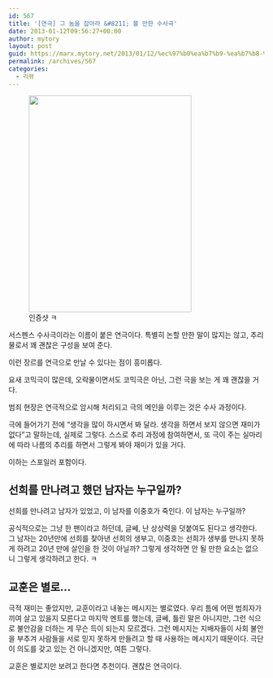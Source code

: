 ```yaml
---
id: 567
title: '[연극] 그 놈을 잡아라 &#8211; 볼 만한 수사극'
date: 2013-01-12T09:56:27+00:00
author: mytory
layout: post
guid: https://marx.mytory.net/2013/01/12/%ec%97%b0%ea%b7%b9-%ea%b7%b8-%eb%86%88%ec%9d%84-%ec%9e%a1%ec%95%84%eb%9d%bc-%eb%b3%bc-%eb%a7%8c%ed%95%9c-%ec%88%98%ec%82%ac%ea%b7%b9/
permalink: /archives/567
categories:
  - 리뷰
---
```

<p style="text-align: center; clear: none; float: none;">
  <figure style="width: 320px" class="wp-caption aligncenter"><img src="https://marx.mytory.net/wp-content/uploads/1/cfile23.uf.2403DA4150F367CA22CF99.jpg" width="320" height="426" filename="그놈을 잡아라 티켓.jpg" filemime="image/jpeg" /><figcaption class="wp-caption-text">인증샷 ㅋ</figcaption></figure>
</p>

서스펜스 수사극이라는 이름이 붙은 연극이다. 특별히 논할 만한 말이 많지는 않고, 추리물로서 꽤 괜찮은 구성을 보여 준다.&nbsp;

이런 장르를 연극으로 만날 수 있다는 점이 흥미롭다.

요새 코믹극이 많은데, 오락물이면서도 코믹극은 아닌, 그런 극을 보는 게 꽤 괜찮을 거다.

범죄 현장은 연극적으로 암시해 처리되고 극의 메인을 이루는 것은 수사 과정이다.

극에 들어가기 전에 &#8220;생각을 많이 하시면서 봐 달라. 생각을 하면서 보지 않으면 재미가 없다&#8221;고 말하는데, 실제로 그렇다. 스스로 추리 과정에 참여하면서, 또 극이 주는 실마리에 따라 나름의 추리를 하면서 그렇게 봐야 재미가 있을 거다.

이하는 스포일러 포함이다.

## 선희를 만나려고 했던 남자는 누구일까?

선희를 만나려고 남자가&nbsp;있었고, 이 남자를 이중호가 죽인다. 이 남자는 누구일까?

공식적으로는 그냥 한 팬이라고 하던데, 글쎄, 난 상상력을 덧붙여도 된다고 생각한다. 그 남자는 20년만에 선희를 찾아낸 선희의 생부고, 이중호는 선희가 생부를 만나지 못하게 하려고 20년 만에 살인을 한 것이 아닐까? 그렇게 생각하면 안 될 만한 요소는 없으니 그렇게 생각하려고 한다. ㅋ

## 교훈은 별로&#8230;

극적 재미는 좋았지만, 교훈이라고 내놓는 메시지는 별로였다. 우리 틈에 어떤 범죄자가 끼여 살고 있을지 모른다고 마지막 멘트를 했는데, 글쎄, 틀린 말은 아니지만, 그런 식으로 불안감을 더하는 게 무슨 득이 되는지 모르겠다. 그런 메시지는 지배자들이 사회 불안을 부추겨 사람들을 서로 믿지 못하게 만들려고 할 때 사용하는 메시지기 때문이다. 극단이 의도를 갖고 있는 건 아니겠지만, 여튼 그렇다.

교훈은 별로지만 보려고 한다면 추천이다. 괜찮은 연극이다.&nbsp;